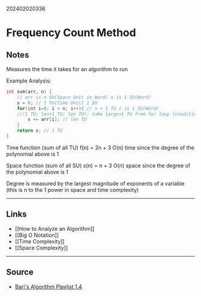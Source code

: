 202402020336
# Frequency Count Method

## Notes

Measures the time it takes for an algorithm to run

Example Analysis:
``` C++
int sum(arr, n) {
	// arr is n SU(Space Unit ie Word) n is 1 SU(Word)
	s = 0; // 1 TU(Time Unit) 1 SU
	for(int i=0; i < n; i++){ // n + 1 TU i is 1 SU(Word)
	//(1 TU; len+1 TU; len TU): take largest TU from for loop (conditional)
		s += arr[i]; // len TU
	}
	return s; // 1 TU
}
```

Time function (sum of all TU) f(n) = 2n + 3
O(n) time since the degree of the polynomial above is 1

Space function (sum of all SU) s(n) = n + 3
O(n) space since the degree of the polynomial above is 1

Degree is measured by the largest magnitude of exponents of a variable (this is n to the 1 power in space and time complexity)


---
## Links

- [[How to Analyze an Algorithm]]
- [[Big O Notation]]
- [[Time Complexity]]
- [[Space Complexity]]

---

## Source

- [Bari's Algorithm Playlist 1.4](https://youtu.be/1U3Uwct45IY?si=unkbA28NQfBc5qbg)